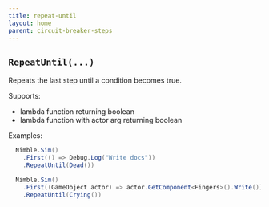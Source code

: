 ```yaml
---
title: repeat-until
layout: home
parent: circuit-breaker-steps
---
```


## `RepeatUntil(...)`

Repeats the last step until a condition becomes true.

Supports:

- lambda function returning boolean
- lambda function with actor arg returning boolean

Examples:

```csharp
  Nimble.Sim()
    .First(() => Debug.Log("Write docs"))
    .RepeatUntil(Dead())
```

```csharp
  Nimble.Sim()
    .First((GameObject actor) => actor.GetComponent<Fingers>().Write())
    .RepeatUntil(Crying())
```